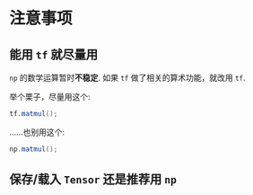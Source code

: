# 注意事项

## 能用 `tf` 就尽量用

`np` 的数学运算暂时**不稳定**. 如果 `tf` 做了相关的算术功能，就改用 `tf`.

举个栗子，尽量用这个:

```csharp
tf.matmul();
```

……也别用这个:

```csharp
np.matmul();
```

## 保存/载入 `Tensor` 还是推荐用 `np`
